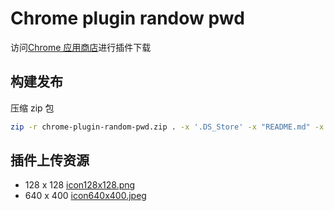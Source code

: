 # Chrome plugin randow pwd

访问[Chrome 应用商店](https://chromewebstore.google.com/detail/%E9%9A%8F%E6%9C%BA%E5%AF%86%E7%A0%81%E9%9A%8F%E6%9C%BA%E5%AD%97%E7%AC%A6%E4%B8%B2%E5%8A%A0%E5%AF%86%E8%A7%A3%E5%AF%86/mpmlfokcfbbnadilabmhbcbongoaofgf)进行插件下载

## 构建发布

压缩 zip 包

```sh
zip -r chrome-plugin-random-pwd.zip . -x '.DS_Store' -x "README.md" -x "*.git*"
```

## 插件上传资源

- 128 x 128 [icon128x128.png](./icon128x128.png)
- 640 x 400 [icon640x400.jpeg](./icon640x400.jpeg)
